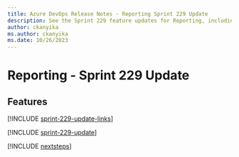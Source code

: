 ```yaml
---
title: Azure DevOps Release Notes - Reporting Sprint 229 Update
description: See the Sprint 229 feature updates for Reporting, including next steps.
author: ckanyika
ms.author: ckanyika
ms.date: 10/26/2023
---
```


# Reporting - Sprint 229 Update

## Features

[!INCLUDE [sprint-229-update-links](../includes/reporting/sprint-229-update-links.md)]

[!INCLUDE [sprint-229-update](../includes/reporting/sprint-229-update.md)]

[!INCLUDE [nextsteps](../includes/nextsteps.md)]
